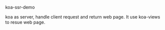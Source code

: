koa-ssr-demo

koa as server, handle client request and return web page.
It use koa-views to resue web page.
